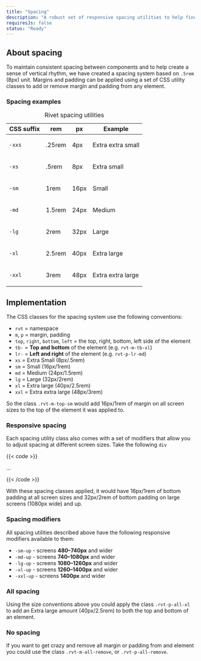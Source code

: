 ```yaml
---
title: "Spacing"
description: "A robust set of responsive spacing utilities to help fine-tune your layout."
requiresJs: false
status: "Ready"
---
```

## About spacing
To maintain consistent spacing between components and to help create a sense of vertical rhythm, we have created a spacing system based on `.5rem` (8px) unit. Margins and padding can be applied using a set of CSS utility classes to add or remove margin and padding from any element.

### Spacing examples
<table class="rvt-m-top-lg">
    <caption class="sr-only">Rivet spacing utilities</caption>
    <thead>
        <th>CSS suffix</th>
        <th>rem</th>
        <th>px</th>
        <th>Example</th>
    </thead>
    <tbody>
        <tr>
            <td><code>-xxs</code></td>
            <td>.25rem</td>
            <td>4px</td>
            <td>
                <div class="rvtd-space-example p-all-xxs">
                    <p class="rvtd-space-example-inner m-all-remove p-all-xs">Extra extra small</p>
                </div>
            </td>
        </tr>
        <tr>
            <td><code>-xs</code></td>
            <td>.5rem</td>
            <td>8px</td>
            <td>
                <div class="rvtd-space-example p-all-xs">
                    <p class="rvtd-space-example-inner m-all-remove p-all-xs">Extra small</p>
                </div>
            </td>
        </tr>
        <tr>
            <td><code>-sm</code></td>
            <td>1rem</td>
            <td>16px</td>
            <td>
                <div class="rvtd-space-example p-all-sm">
                    <p class="rvtd-space-example-inner m-all-remove p-all-xs">Small</p>
                </div>
            </td>
        </tr>
        <tr>
            <td><code>-md</code></td>
            <td>1.5rem</td>
            <td>24px</td>
            <td>
                <div class="rvtd-space-example p-all-md">
                    <p class="rvtd-space-example-inner m-all-remove p-all-xs">Medium</p>
                </div>
            </td>
        </tr>
        <tr>
            <td><code>-lg</code></td>
            <td>2rem</td>
            <td>32px</td>
            <td>
                <div class="rvtd-space-example p-all-lg">
                    <p class="rvtd-space-example-inner m-all-remove p-all-xs">Large</p>
                </div>
            </td>
        </tr>
        <tr>
            <td><code>-xl</code></td>
            <td>2.5rem</td>
            <td>40px</td>
            <td>
                <div class="rvtd-space-example p-all-xl">
                    <p class="rvtd-space-example-inner m-all-remove p-all-xs">Extra large</p>
                </div>
            </td>
        </tr>
        <tr>
            <td><code>-xxl</code></td>
            <td>3rem</td>
            <td>48px</td>
            <td>
                <div class="rvtd-space-example p-all-xxl">
                    <p class="rvtd-space-example-inner m-all-remove p-all-xs">Extra extra large</p>
                </div>
            </td>
        </tr>
    </tbody>
</table>

## Implementation

The CSS classes for the spacing system use the following conventions:

- `rvt` = namespace
- `m`, `p` = margin, padding
- `top`, `right`, `bottom`, `left` = the top, right, bottom, left side of the element
- `tb-` = **Top and bottom** of the element (e.g. `rvt-m-tb-xl`)
- `lr-` = **Left and right** of the element (e.g. `rvt-p-lr-md`)
- `xs` = Extra Small (8px/.5rem)
- `sm` = Small (16px/1rem)
- `md` = Medium (24px/1.5rem)
- `lg` = Large (32px/2rem)
- `xl` = Extra large (40px/2.5rem)
- `xxl` = Extra extra large (48px/3rem)

So the class `.rvt-m-top-sm` would add 16px/1rem of margin on all screen sizes to the top of the element it was applied to.

### Responsive spacing

Each spacing utility class also comes with a set of modifiers that allow you to adjust spacing at different screen sizes. Take the following `div`

{{< code >}}<div class="rvt-p-bottom-sm rvt-p-bottom-lg-up">
    ...
</div>
{{< /code >}}

With these spacing classes applied, it would have 16px/1rem of bottom padding at all screen sizes and 32px/2rem of bottom padding on large screens (1080px wide) and up.

### Spacing modifiers

All spacing utilities described above have the following responsive modifiers available to them:

- `-sm-up` - screens **480–740px** and wider
- `-md-up` - screens **740–1080px** and wider
- `-lg-up` - screens **1080–1260px** and wider
- `-xl-up` - screens **1260–1400px** and wider
- `-xxl-up` - screens **1400px** and wider

### All spacing
Using the size conventions above you could apply the class `.rvt-p-all-xl` to add an Extra large amount (40px/2.5rem) to both the top and bottom of an element.

### No spacing
If you want to get crazy and remove all margin or padding from and element you could use the class `.rvt-m-all-remove`, or `.rvt-p-all-remove`.

